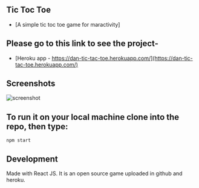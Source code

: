 
## Tic Toc Toe
- [A simple tic toc toe game for maractivity]

## Please go to this link to see the project- 

- [Heroku app - https://dan-tic-tac-toe.herokuapp.com/](https://dan-tic-tac-toe.herokuapp.com/)

## Screenshots

![screenshot](https://thumbs.gfycat.com/GlamorousFearlessHuman-size_restricted.gif)

## To run it on your local machine clone into the repo, then type:


`npm start`


## Development

Made with React JS. It is an open source game uploaded in github and heroku. 

